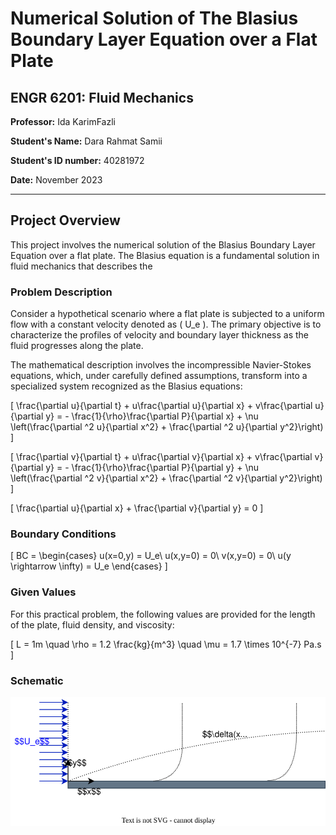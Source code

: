 # Numerical Solution of The Blasius Boundary Layer Equation over a Flat Plate

## ENGR 6201: Fluid Mechanics

**Professor:** Ida KarimFazli

**Student's Name:** Dara Rahmat Samii

**Student's ID number:** 40281972

**Date:** November 2023

---
## Project Overview

This project involves the numerical solution of the Blasius Boundary Layer Equation over a flat plate. The Blasius equation is a fundamental solution in fluid mechanics that describes the

### Problem Description

Consider a hypothetical scenario where a flat plate is subjected to a uniform flow with a constant velocity denoted as \( U_e \). The primary objective is to characterize the profiles of velocity and boundary layer thickness as the fluid progresses along the plate.

The mathematical description involves the incompressible Navier-Stokes equations, which, under carefully defined assumptions, transform into a specialized system recognized as the Blasius equations:

\[
\frac{\partial u}{\partial t} + u\frac{\partial u}{\partial x} + v\frac{\partial u}{\partial y} = - \frac{1}{\rho}\frac{\partial P}{\partial x} + \nu \left(\frac{\partial ^2 u}{\partial x^2} + \frac{\partial ^2 u}{\partial y^2}\right)
\]

\[
\frac{\partial v}{\partial t} + u\frac{\partial v}{\partial x} + v\frac{\partial v}{\partial y} = - \frac{1}{\rho}\frac{\partial P}{\partial y} + \nu \left(\frac{\partial ^2 v}{\partial x^2} + \frac{\partial ^2 v}{\partial y^2}\right)
\]

\[
\frac{\partial u}{\partial x} + \frac{\partial v}{\partial y} = 0
\]

### Boundary Conditions

\[
BC =
\begin{cases}
  u(x=0,y) = U_e\\
  u(x,y=0) = 0\\
  v(x,y=0) = 0\\
  u(y \rightarrow \infty) = U_e
\end{cases}
\]

### Given Values

For this practical problem, the following values are provided for the length of the plate, fluid density, and viscosity:

\[
L = 1m \quad \rho = 1.2 \frac{kg}{m^3} \quad \mu = 1.7 \times 10^{-7} Pa.s
\]

### Schematic

![Schematic of Blasius plate problem](plots/schematic.svg)
